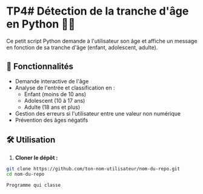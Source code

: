 # TP4# Détection de la tranche d'âge en Python 🧠🎂

Ce petit script Python demande à l'utilisateur son âge et affiche un message en fonction de sa tranche d'âge (enfant, adolescent, adulte).

## 🚀 Fonctionnalités

- Demande interactive de l'âge
- Analyse de l'entrée et classification en :
  - Enfant (moins de 10 ans)
  - Adolescent (10 à 17 ans)
  - Adulte (18 ans et plus)
- Gestion des erreurs si l'utilisateur entre une valeur non numérique
- Prévention des âges négatifs

## 🛠️ Utilisation

1. **Cloner le dépôt :**

```bash
git clone https://github.com/ton-nom-utilisateur/nom-du-repo.git
cd nom-du-repo

Programme qui classe 
